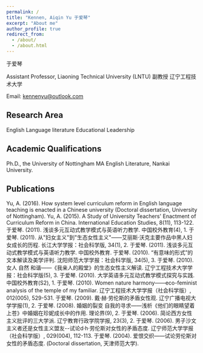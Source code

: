 ```yaml
---
permalink: /
title: "Kennen, Aiqin Yu 于爱琴"
excerpt: "About me"
author_profile: true
redirect_from: 
  - /about/
  - /about.html
---
```


于爱琴 

Assistant Professor, Liaoning Technical University (LNTU)
副教授 辽宁工程技术大学

Email: kennenyu@outlook.com

Research Area
---
English Language literature
Educational Leadership

Academic Qualifications
---
Ph.D., the University of Nottingham
MA English Literature, Nankai University.

Publications
---
Yu, A. (2016). How system level curriculum reform in English language teaching is enacted in a Chinese university (Doctoral dissertation, University of Nottingham).
Yu, A. (2015). A Study of University Teachers' Enactment of Curriculum Reform in China. International Education Studies, 8(11), 113-122.
于爱琴. (2011). 浅谈多元互动式教学模式与英语听力教学. 中国校外教育(4), 1.
于爱琴. (2011). 从"妇女主义"到"生态女性主义"——艾丽斯·沃克主要作品中黑人妇女成长的历程. 长江大学学报：社会科学版, 34(1), 2.
于爱琴. (2011). 浅谈多元互动式教学模式与英语听力教学. 中国校外教育.
于爱琴. (2010). “有意味的形式”的文本解读及美学评判. 沈阳师范大学学报：社会科学版, 34(5), 3.
于爱琴. (2010). 女人 自然 和谐——《我亲人的殿堂》的生态女性主义解读. 辽宁工程技术大学学报：社会科学版(5), 3.
于爱琴. (2010). 大学英语多元互动式教学模式探究与实践. 中国校外教育(S2), 1.
于爱琴. (2010). Women nature harmony——eco-feminist analysis of the temple of my familiar. 辽宁工程技术大学学报（社会科学版）, 012(005), 529-531.
于爱琴. (2009). 戴·赫·劳伦斯的矛盾女性观. 辽宁广播电视大学学报(1), 2.
于爱琴. (2008). 婚姻的裂变 自我的寻求——浅析《他们的眼睛望着上苍》中婚姻在珍妮成长中的作用. 理论界(9), 2.
于爱琴. (2006). 简论西方女性主义批评的三大学派. 辽宁教育行政学院学报, 23(3), 2.
于爱琴. (2006). 男子沙文主义者还是女性主义盟友--试论d·h·劳伦斯对女性的矛盾态度. 辽宁师范大学学报（社会科学版）, 029(004), 112-113.
于爱琴. (2004). 爱恨交织——试论劳伦斯对女性的矛盾态度. (Doctoral dissertation, 天津师范大学).
